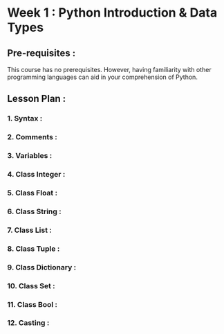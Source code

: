 # Week 1 : Python Introduction & Data Types

## Pre-requisites :

This course has no prerequisites. However, having familiarity with other programming languages can aid in your comprehension of Python.
## Lesson Plan :
### 1.	Syntax :

### 2.	Comments :

### 3.	Variables :

### 4.	Class Integer :

### 5.	Class Float :

### 6.	Class String :

### 7.	Class List :

### 8.	Class Tuple :

### 9.	Class Dictionary :

### 10.	Class Set :

### 11.	Class Bool :

### 12.	Casting :
